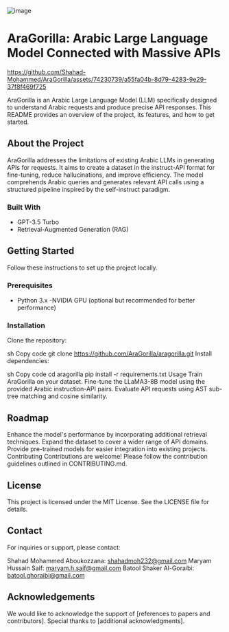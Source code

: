 

![image](https://github.com/Shahad-Mohammed/AraGorilla/assets/74230739/84be9f67-0c14-425d-b42c-44c9424c3c59)

# AraGorilla: Arabic Large Language Model Connected with Massive APIs



https://github.com/Shahad-Mohammed/AraGorilla/assets/74230739/a55fa04b-8d79-4283-9e29-37f8f469f725


AraGorilla is an Arabic Large Language Model (LLM) specifically designed to understand Arabic requests and produce precise API responses. This README provides an overview of the project, its features, and how to get started.

## About the Project
AraGorilla addresses the limitations of existing Arabic LLMs in generating APIs for requests. It aims to create a dataset in the instruct-API format for fine-tuning, reduce hallucinations, and improve efficiency. The model comprehends Arabic queries and generates relevant API calls using a structured pipeline inspired by the self-instruct paradigm.

### Built With
- GPT-3.5 Turbo
- Retrieval-Augmented Generation (RAG)

## Getting Started
Follow these instructions to set up the project locally.

### Prerequisites
- Python 3.x
-NVIDIA GPU (optional but recommended for better performance)

### Installation
Clone the repository:

sh
Copy code
git clone https://github.com/AraGorilla/aragorilla.git
Install dependencies:

sh
Copy code
cd aragorilla
pip install -r requirements.txt
Usage
Train AraGorilla on your dataset.
Fine-tune the LLaMA3-8B model using the provided Arabic instruction-API pairs.
Evaluate API requests using AST sub-tree matching and cosine similarity.

## Roadmap
Enhance the model's performance by incorporating additional retrieval techniques.
Expand the dataset to cover a wider range of API domains.
Provide pre-trained models for easier integration into existing projects.
Contributing
Contributions are welcome! Please follow the contribution guidelines outlined in CONTRIBUTING.md.

## License
This project is licensed under the MIT License. See the LICENSE file for details.

## Contact
For inquiries or support, please contact:

Shahad Mohammed Aboukozzana: shahadmoh232@gmail.com
Maryam Hussain Saif: maryam.h.saif@gmail.com
Batool Shaker Al-Goraibi: batool.ghoraibi@gmail.com

## Acknowledgements
We would like to acknowledge the support of [references to papers and contributors]. Special thanks to [additional acknowledgments].

